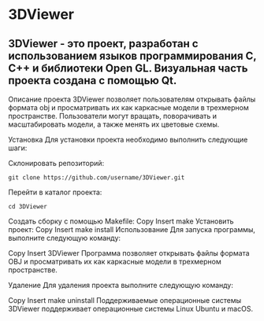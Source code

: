 # 3DViewer

## 3DViewer - это проект, разработан с использованием языков программирования C, C++ и библиотеки Open GL. Визуальная часть проекта создана с помощью Qt.

Описание проекта
3DViewer позволяет пользователям открывать файлы формата obj и просматривать их как каркасные модели в трехмерном пространстве. Пользователи могут вращать, поворачивать и масштабировать модели, а также менять их цветовые схемы.

Установка
Для установки проекта необходимо выполнить следующие шаги:

Склонировать репозиторий:
```
git clone https://github.com/username/3DViewer.git
```
Перейти в каталог проекта:
```
cd 3DViewer
```
Создать сборку с помощью Makefile:
Copy
Insert
make
Установить проект:
Copy
Insert
make install
Использование
Для запуска программы, выполните следующую команду:

Copy
Insert
3DViewer
Программа позволяет открывать файлы формата OBJ и просматривать их как каркасные модели в трехмерном пространстве.

Удаление
Для удаления проекта выполните следующую команду:

Copy
Insert
make uninstall
Поддерживаемые операционные системы
3DViewer поддерживает операционные системы Linux Ubuntu и macOS.

